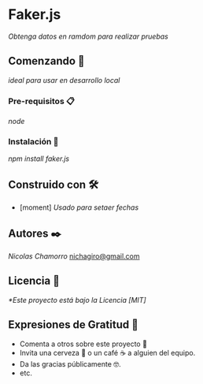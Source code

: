 # Faker.js
_Obtenga datos en ramdom para realizar pruebas_

## Comenzando 🚀
_ideal para usar en desarrollo local_

### Pre-requisitos 📋
_node_


### Instalación 🔧
_npm install faker.js_


## Construido con 🛠️
* [moment]  _Usado para setaer fechas_


## Autores ✒️
*Nicolas Chamorro* <nichagiro@gmail.com>   


## Licencia 📄
_*Este proyecto está bajo la Licencia [MIT]_

## Expresiones de Gratitud 🎁
* Comenta a otros sobre este proyecto 📢
* Invita una cerveza 🍺 o un café ☕ a alguien del equipo. 
* Da las gracias públicamente 🤓.
* etc.




